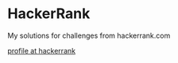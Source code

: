 # HackerRank
My solutions for challenges from hackerrank.com

[profile at hackerrank](https://www.hackerrank.com/sprightly)
